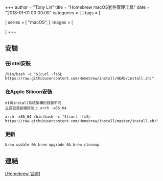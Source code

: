 +++
author = "Tony Lin"
title = "Homebrew macOS套件管理工具"
date = "2018-01-01 00:00:00"
categories = [
]
tags = [ 
  
]
series = [
  "macOS",
]
images = [
  
]
+++

<!--more-->

## 安裝

### 在intel安裝

```shell
/bin/bash -c "$(curl -fsSL https://raw.githubusercontent.com/Homebrew/install/HEAD/install.sh)"
```

### 在Apple Silicon安裝

    m1與install系統架構的目錄不同
    主要就是前綴詞加上 arch -x86_64

```shell
arch -x86_64 /bin/bash -c "$(curl -fsSL https://raw.githubusercontent.com/Homebrew/install/master/install.sh)"
```

### 更新

```shell
brew update && brew upgrade && brew cleanup
```

## 連結
[[Homebrew 官網]](https://brew.sh/index_zh-tw.html)